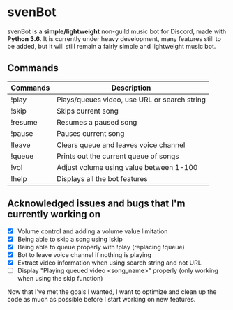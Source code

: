 # svenBot

svenBot is a **simple/lightweight** non-guild music bot for Discord, made with **Python 3.6**.
It is currently under heavy development, many features still to be added, 
but it will still remain a fairly simple and lightweight music bot.

## Commands
| Commands          | Description                                  |
| ----------------- | -------------------------------------------- |
| !play             | Plays/queues video, use URL or search string |
| !skip             | Skips current song                           |
| !resume           | Resumes a paused song                        |
| !pause            | Pauses current song                          |
| !leave            | Clears queue and leaves voice channel        |
| !queue            | Prints out the current queue of songs        |
| !vol              | Adjust volume using value between 1-100      |
| !help             | Displays all the bot features                |

## Acknowledged issues and bugs that I'm currently working on
- [x] Volume control and adding a volume value limitation
- [x] Being able to skip a song using !skip
- [x] Being able to queue properly with !play (replacing !queue)
- [x] Bot to leave voice channel if nothing is playing
- [x] Extract video information when using search string and not URL
- [ ] Display "Playing queued video <song_name>" properly (only working when using the skip function)

Now that I've met the goals I wanted, I want to optimize and clean up the code as much as possible before I start working on new features.